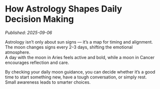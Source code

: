 # How Astrology Shapes Daily Decision Making
*Published: 2025-09-06*

Astrology isn’t only about sun signs — it’s a map for timing and alignment.  
The moon changes signs every 2–3 days, shifting the emotional atmosphere.  
A day with the moon in Aries feels active and bold, while a moon in Cancer encourages reflection and care.

By checking your daily moon guidance, you can decide whether it’s a good time to start something new, have a tough conversation, or simply rest. Small awareness leads to smarter choices.
